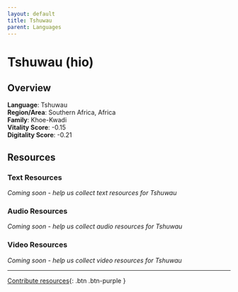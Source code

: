 ```yaml
---
layout: default
title: Tshuwau
parent: Languages
---
```


# Tshuwau (hio)

## Overview

**Language**: Tshuwau  
**Region/Area**: Southern Africa, Africa  
**Family**: Khoe-Kwadi  
**Vitality Score**: -0.15  
**Digitality Score**: -0.21  

## Resources

### Text Resources
*Coming soon - help us collect text resources for Tshuwau*

### Audio Resources
*Coming soon - help us collect audio resources for Tshuwau*

### Video Resources
*Coming soon - help us collect video resources for Tshuwau*

---

[Contribute resources](https://fairtrain.github.io/){: .btn .btn-purple }
